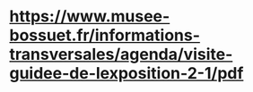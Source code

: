 # https://www.musee-bossuet.fr/informations-transversales/agenda/visite-guidee-de-lexposition-2-1/pdf


